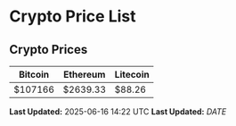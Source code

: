 # Crypto Price List

## Crypto Prices
| Bitcoin | Ethereum | Litecoin |
| ------- | -------- | -------- |
| $107166 | $2639.33 | $88.26 |
**Last Updated:** 2025-06-16 14:22 UTC
**Last Updated:** $DATE$
